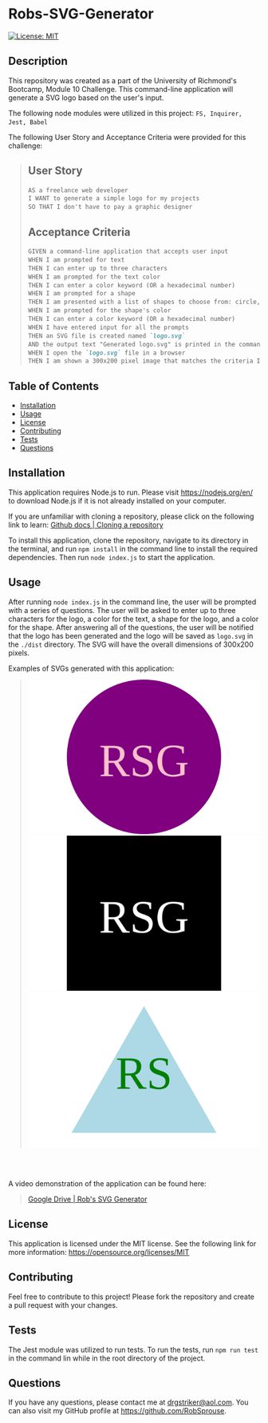 # Robs-SVG-Generator

[![License: MIT](https://img.shields.io/badge/License-MIT-yellow.svg)](https://opensource.org/licenses/MIT)

## Description

This repository was created as a part of the University of Richmond's Bootcamp, Module 10 Challenge. This command-line application will generate a SVG logo based on the user's input.

The following node modules were utilized in this project:
`FS, Inquirer, Jest, Babel`

The following User Story and Acceptance Criteria were provided for this challenge:

> ## User Story
>
> ```md
> AS a freelance web developer
> I WANT to generate a simple logo for my projects
> SO THAT I don't have to pay a graphic designer
> ```
>
> ## Acceptance Criteria
>
> ```md
> GIVEN a command-line application that accepts user input
> WHEN I am prompted for text
> THEN I can enter up to three characters
> WHEN I am prompted for the text color
> THEN I can enter a color keyword (OR a hexadecimal number)
> WHEN I am prompted for a shape
> THEN I am presented with a list of shapes to choose from: circle, triangle, and square
> WHEN I am prompted for the shape's color
> THEN I can enter a color keyword (OR a hexadecimal number)
> WHEN I have entered input for all the prompts
> THEN an SVG file is created named `logo.svg`
> AND the output text "Generated logo.svg" is printed in the command line
> WHEN I open the `logo.svg` file in a browser
> THEN I am shown a 300x200 pixel image that matches the criteria I entered
> ```

## Table of Contents

-    [Installation](#installation)
-    [Usage](#usage)
-    [License](#license)
-    [Contributing](#contributing)
-    [Tests](#tests)
-    [Questions](#questions)

## Installation

This application requires Node.js to run. Please visit https://nodejs.org/en/ to download Node.js if it is not already installed on your computer.

If you are unfamiliar with cloning a repository, please click on the following link to learn: [Github docs | Cloning a repository](https://docs.github.com/en/repositories/creating-and-managing-repositories/cloning-a-repository)

To install this application, clone the repository, navigate to its directory in the terminal, and run `npm install` in the command line to install the required dependencies. Then run `node index.js` to start the application.

## Usage

After running `node index.js` in the command line, the user will be prompted with a series of questions. The user will be asked to enter up to three characters for the logo, a color for the text, a shape for the logo, and a color for the shape. After answering all of the questions, the user will be notified that the logo has been generated and the logo will be saved as `logo.svg` in the `./dist` directory. The SVG will have the overall dimensions of 300x200 pixels.

Examples of SVGs generated with this application:

> <img src="./examples/circle.svg">
> <img src="./examples/square.svg">
> <img src="./examples/triangle.svg">

<br></br>

A video demonstration of the application can be found here:

> [Google Drive | Rob's SVG Generator](https://drive.google.com/file/d/157xKsfaev9dZBYycIAMsoV2T2weddooR/view?usp=sharing)

## License

This application is licensed under the MIT license. See the following link for more information: https://opensource.org/licenses/MIT

## Contributing

Feel free to contribute to this project! Please fork the repository and create a pull request with your changes.

## Tests

The Jest module was utilized to run tests. To run the tests, run `npm run test` in the command lin while in the root directory of the project.

## Questions

If you have any questions, please contact me at drgstriker@aol.com. You can also visit my GitHub profile at https://github.com/RobSprouse.
